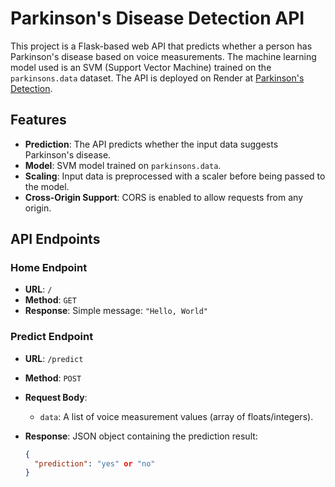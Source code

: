 # Parkinson's Disease Detection API

This project is a Flask-based web API that predicts whether a person has Parkinson's disease based on voice measurements. The machine learning model used is an SVM (Support Vector Machine) trained on the `parkinsons.data` dataset. The API is deployed on Render at [Parkinson's Detection](https://parkinsons-detection-avxi.onrender.com).

## Features
- **Prediction**: The API predicts whether the input data suggests Parkinson's disease.
- **Model**: SVM model trained on `parkinsons.data`.
- **Scaling**: Input data is preprocessed with a scaler before being passed to the model.
- **Cross-Origin Support**: CORS is enabled to allow requests from any origin.

## API Endpoints

### Home Endpoint
- **URL**: `/`
- **Method**: `GET`
- **Response**: Simple message: `"Hello, World"`

### Predict Endpoint
- **URL**: `/predict`
- **Method**: `POST`
- **Request Body**:
  - `data`: A list of voice measurement values (array of floats/integers).

- **Response**: JSON object containing the prediction result:
  ```json
  {
    "prediction": "yes" or "no"
  }
